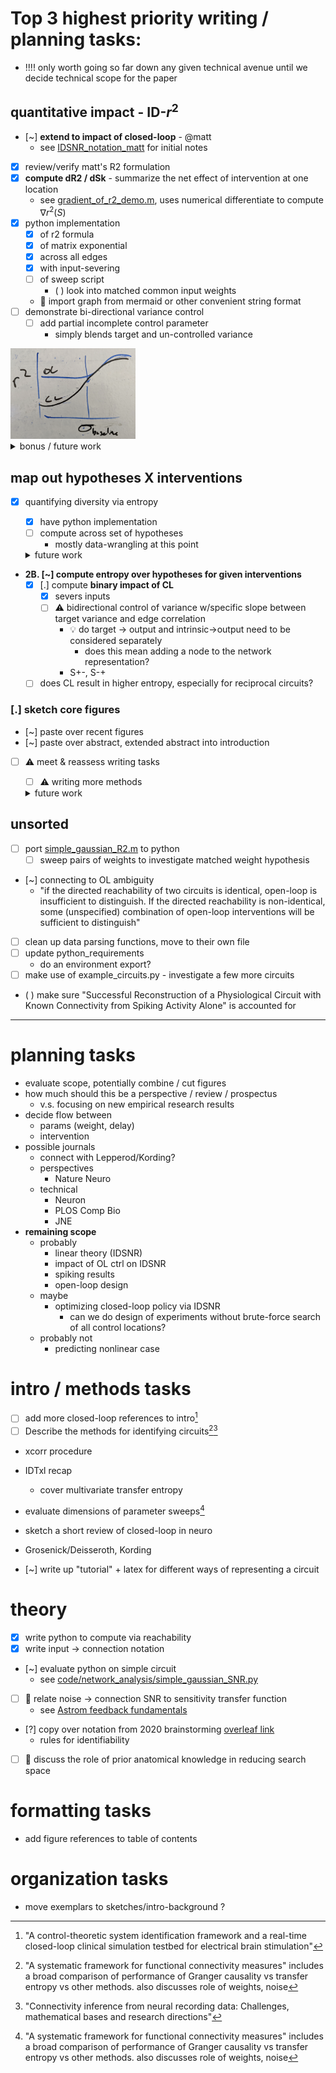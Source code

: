 # Top 3 highest priority writing / planning tasks:
- !!!! only worth going so far down any given technical avenue until we decide technical scope for the paper
## quantitative impact - ID-$r^2$
- [~] **extend to impact of closed-loop** - @matt
  - see [IDSNR_notation_matt](sketches_and_notation/identifiability/IDSNR_notation_matt.md) for initial notes
- [x] review/verify matt's R2 formulation    
- [x] **compute dR2 / dSk** - summarize the net effect of intervention at one location 
  - see [gradient_of_r2_demo.m](code/network_analysis/gradient_of_r2_demo.py), uses numerical differentiate to compute $\nabla r^2(S)$
- [x] python implementation
  - [x] of r2 formula
  - [x] of matrix exponential
  - [x] across all edges
  - [x] with input-severing
  - [ ] of sweep script 
    - ( ) look into matched common input weights
  - 🎁 import graph from mermaid or other convenient string format
- [ ] demonstrate bi-directional variance control  
  - [ ] add partial incomplete control parameter 
    - simply blends target and un-controlled variance 
<img src="figures/whiteboard/sketch_quant_OL_CL_variance.png" width="200"/>

<details><summary>bonus / future work</summary>

- [x] examine R2 = f(w)
<img src="figures/misc_figure_sketches/quant_r2_prediction_common.png" width="500"/>
- [ ] decompose terms in $r^2$
  - increase interpretability, intuitive understanding 
  - get a sense for when $r^2$ is monotonic w.r.t. source variance, weights

- **followup/verify:** does S+/S- depend on magnitudes of weights 
  - **postulate:** a source increases correlations regardless of quantitative magnitude
    - :warning: incorrect!
  - look at: signs / mixing of signs of weights  
</details>
    
## map out hypotheses X interventions
  - [x] quantifying diversity via entropy
    - [x] have python implementation
    - [ ] compute across set of hypotheses
      - mostly data-wrangling at this point
    <details><summary>future work</summary>
    
    - [ ] combining multiple interventions
    - [ ] incorporating priors over hypotheses
    </details>
- **2B. [~] compute entropy over hypotheses for given interventions**
  - [x] [.] compute **binary impact of CL**
    - [x] severs inputs 
    - [ ] ⚠️ bidirectional control of variance w/specific slope between target variance and edge correlation
      - 💡 do target → output and intrinsic→output need to be considered separately 
        - does this mean adding a node to the network representation?
      - S+-, S-+
  - [ ] does CL result in higher entropy, especially for reciprocal circuits?
    
### [.] sketch core figures
  - [~] paste over recent figures
  - [~] paste over abstract, extended abstract into introduction    
  - [ ] ⚠️ meet & reassess writing tasks
    - [ ] ⚠️ writing more methods
    <details><summary>future work</summary>

    - [ ] looking for refs to predict side-band xcorr magnitude
    - [ ] **what about time lags?**  
      - timestep augmented representation?
    </details>
  
## unsorted 
- [ ] port [simple_gaussian_R2.m](code/network_analysis/simple_gaussian_R2.m) to python
  - [ ] sweep pairs of weights to investigate matched weight hypothesis

- [~] connecting to OL ambiguity
  - "if the directed reachability of two circuits is identical, open-loop is insufficient to distinguish. If the directed reachability is non-identical, some (unspecified) combination of open-loop interventions will be sufficient to distinguish"
- [ ] clean up data parsing functions, move to their own file 
- [ ] update python_requirements
  - do an environment export?
- [ ] make use of example_circuits.py - investigate a few more circuits

- ( ) make sure  "Successful Reconstruction of a Physiological Circuit with Known Connectivity from Spiking Activity Alone" is accounted for
---

# planning tasks 
- evaluate scope, potentially combine / cut figures
- how much should this be a perspective / review / prospectus 
  - v.s. focusing on new empirical research results
- decide flow between 
  - params (weight, delay)
  - intervention 
- possible journals 
  - connect with Lepperod/Kording?
  - perspectives 
    - Nature Neuro
  - technical
    - Neuron
    - PLOS Comp Bio
    - JNE 
- **remaining scope**
  - probably
    - linear theory (IDSNR)
    - impact of OL ctrl on IDSNR
    - spiking results
    - open-loop design
  - maybe
    - optimizing closed-loop policy via IDSNR
      - can we do design of experiments without brute-force search of all control locations?
  - probably not 
    - predicting nonlinear case 

# intro / methods tasks
 - [ ] add more closed-loop references to intro[^ctrl_sys_id]
 - [ ] Describe the methods for identifying circuits[^FC_measures][^connect_infer]
  - xcorr procedure 
  - IDTxl recap 
    - cover multivariate transfer entropy 
 - evaluate dimensions of parameter sweeps[^FC_measures]
 - sketch a short review of closed-loop in neuro
  - Grosenick/Deisseroth, Kording 
  
 - [~] write up "tutorial" + latex for different ways of representing a circuit

 [^FC_measures]: "A systematic framework for functional connectivity measures" includes a broad comparison of performance of Granger causality vs transfer entropy vs other methods. also discusses role of weights, noise
 [^connect_infer]: "Connectivity inference from neural recording data: Challenges, mathematical bases and research directions"
 [^ctrl_sys_id]: "A control-theoretic system identification framework and a real-time closed-loop clinical simulation testbed for electrical brain stimulation"

# theory 
- [x] write python to compute via reachability 
- [x] write input → connection notation 
- [~] evaluate python on simple circuit
  - see [code/network_analysis/simple_gaussian_SNR.py](code/network_analysis/simple_gaussian_SNR.py)  

- [ ] 🎁 relate noise → connection SNR to sensitivity transfer function 
  - see [Astrom feedback fundamentals](https://www.cds.caltech.edu/~murray/courses/cds101/fa02/caltech/astrom-ch5.pdf)
- [?] copy over notation from 2020 brainstorming [overleaf link](https://www.overleaf.com/project/5e8232cd6157d200014b52d4)
  - rules for identifiability 
- [ ] 🎁 discuss the role of prior anatomical knowledge in reducing search space 

# formatting tasks 
- add figure references to table of contents  

# organization tasks
- move exemplars to sketches/intro-background ?